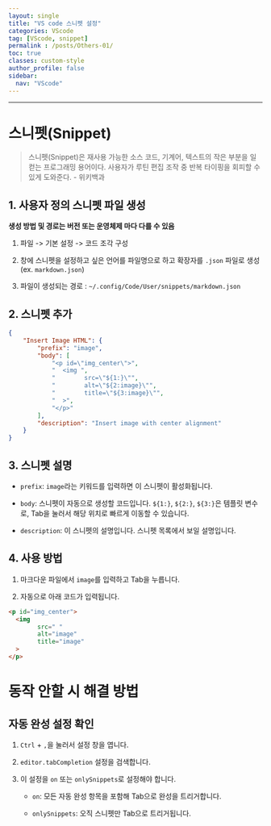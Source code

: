 ```yaml
---
layout: single
title: "VS code 스니펫 설정"
categories: VScode
tag: [VScode, snippet]
permalink : /posts/Others-01/
toc: true
classes: custom-style
author_profile: false
sidebar:
  nav: "VScode"
---
```


<hr>

# 스니펫(Snippet)

> 스니펫(Snippet)은 재사용 가능한 소스 코드, 기계어, 텍스트의 작은 부분을 일컫는 프로그래밍 용어이다. 사용자가 루틴 편집 조작 중 반복 타이핑을 회피할 수 있게 도와준다. - 위키백과

## 1. 사용자 정의 스니펫 파일 생성

<b>생성 방법 및 경로는 버전 또는 운영체제 마다 다를 수 있음</b>

1. 파일 -> 기본 설정 -> 코드 조각 구성

2. 창에 스니펫을 설정하고 싶은 언어를 파일명으로 하고 확장자를 `.json` 파일로 생성(ex. `markdown.json`)

3. 파일이 생성되는 경로 : `~/.config/Code/User/snippets/markdown.json`

## 2. 스니펫 추가

```json
{
    "Insert Image HTML": {
        "prefix": "image",
        "body": [
            "<p id=\"img_center\">",
            "  <img ",
            "        src=\"${1:}\"",
            "        alt=\"${2:image}\"",
            "        title=\"${3:image}\"",
            "  >",
            "</p>"
        ],
        "description": "Insert image with center alignment"
    }
}
```

## 3. 스니펫 설명

- `prefix`: `image`라는 키워드를 입력하면 이 스니펫이 활성화됩니다.

- `body`: 스니펫이 자동으로 생성할 코드입니다. `${1:}`, `${2:}`, `${3:}`은 템플릿 변수로, Tab을 눌러서 해당 위치로 빠르게 이동할 수 있습니다.

- `description`: 이 스니펫의 설명입니다. 스니펫 목록에서 보일 설명입니다.

## 4. 사용 방법

1. 마크다운 파일에서 `image`를 입력하고 Tab을 누릅니다.

2. 자동으로 아래 코드가 입력됩니다.

```html
<p id="img_center">
  <img 
        src=" "
        alt="image"
        title="image"
  >
</p>
```

# 동작 안할 시 해결 방법

## 자동 완성 설정 확인

1. `Ctrl` + `,`을 눌러서 설정 창을 엽니다.

2. `editor.tabCompletion` 설정을 검색합니다.

3. 이 설정을 `on` 또는 `onlySnippets`로 설정해야 합니다.

    - `on`: 모든 자동 완성 항목을 포함해 Tab으로 완성을 트리거합니다.

    - `onlySnippets`: 오직 스니펫만 Tab으로 트리거됩니다.
